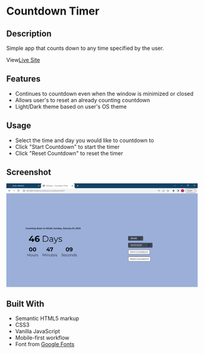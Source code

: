 # Countdown Timer

## Description

Simple app that counts down to any time specified by the user.

View[Live Site](https://dev-dylann.github.io/countdown-timer/)

## Features

- Continues to countdown even when the window is minimized or closed
- Allows user's to reset an already counting countdown
- Light/Dark theme based on user's OS theme

## Usage

- Select the time and day you would like to countdown to
- Click "Start Countdown" to start the timer
- Click "Reset Countdown" to reset the timer

## Screenshot

![Screenshot](img/screenshot.png)

## Built With

- Semantic HTML5 markup
- CSS3
- Vanilla JavaScript
- Mobile-first workflow
- Font from [Google Fonts](https://fonts.google.com)

